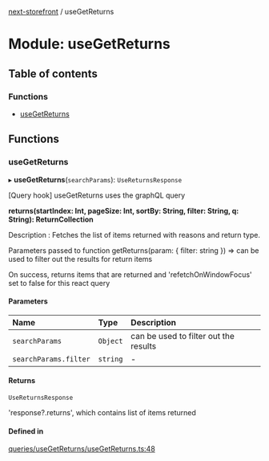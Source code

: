 [next-storefront](../README.md) / useGetReturns

# Module: useGetReturns

## Table of contents

### Functions

- [useGetReturns](useGetReturns.md#usereturnsqueries)

## Functions

### useGetReturns

▸ **useGetReturns**(`searchParams`): `UseReturnsResponse`

[Query hook] useGetReturns uses the graphQL query

<b>returns(startIndex: Int, pageSize: Int, sortBy: String, filter: String, q: String): ReturnCollection</b>

Description : Fetches the list of items returned with reasons and return type.

Parameters passed to function getReturns(param: { filter: string }) => can be used to filter out the results for return items

On success, returns items that are returned and 'refetchOnWindowFocus' set to false for this react query

#### Parameters

| Name                  | Type     | Description                           |
| :-------------------- | :------- | :------------------------------------ |
| `searchParams`        | `Object` | can be used to filter out the results |
| `searchParams.filter` | `string` | -                                     |

#### Returns

`UseReturnsResponse`

'response?.returns', which contains list of items returned

#### Defined in

[queries/useGetReturns/useGetReturns.ts:48](https://github.com/KiboSoftware/nextjs-storefront/blob/561a164/hooks/queries/useGetReturns/useGetReturns.ts#L48)
